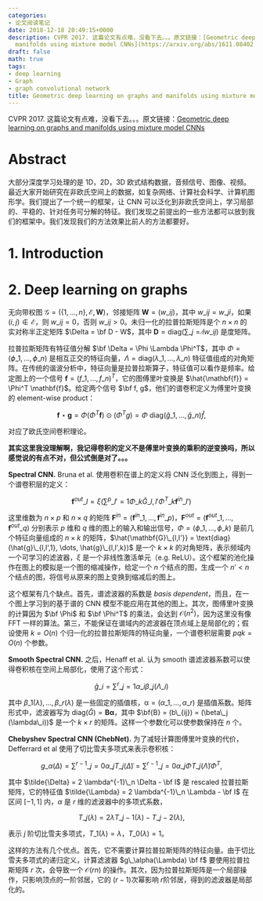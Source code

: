 ```yaml
---
categories:
- 论文阅读笔记
date: 2018-12-18 20:49:15+0000
description: CVPR 2017. 这篇论文有点难，没看下去。。。原文链接：[Geometric deep learning on graphs and
  manifolds using mixture model CNNs](https://arxiv.org/abs/1611.08402.pdf)
draft: false
math: true
tags:
- deep learning
- Graph
- graph convolutional network
title: Geometric deep learning on graphs and manifolds using mixture model CNNs
---
```

CVPR 2017. 这篇论文有点难，没看下去。。。原文链接：[Geometric deep learning on graphs and manifolds using mixture model CNNs](https://arxiv.org/abs/1611.08402.pdf)
<!--more-->

# Abstract 

大部分深度学习处理的是 1D，2D，3D 欧式结构数据，音频信号、图像、视频。最近大家开始研究在非欧氏空间上的数据，如复杂网络、计算社会科学、计算机图形学。我们提出了一个统一的框架，让 CNN 可以泛化到非欧氏空间上，学习局部的、平稳的、针对任务可分解的特征。我们发现之前提出的一些方法都可以放到我们的框架中。我们发现我们的方法效果比前人的方法都要好。

# 1. Introduction

# 2. Deep learning on graphs

无向带权图 $\mathcal{G} = (\lbrace 1, \dots, n\rbrace, \mathcal{E}, \mathbf{W})$，邻接矩阵 $\mathbf{W} = (w\_{ij})$，其中 $w\_{ij} = w\_{ji}$，如果 $(i, j) \notin \mathcal{E}$，则 $w\_{ij} = 0$，否则 $w\_{ij} > 0$。未归一化的拉普拉斯矩阵是个 $n \times n$ 的 实对称半正定矩阵 $\Delta = \bf D - W$，其中 $\mathbf{D} = \text{diag}(\sum\_{j = \not i} w\_{ij})$ 是度矩阵。

拉普拉斯矩阵有特征值分解 $\bf \Delta = \Phi \Lambda \Phi^T$，其中 $\Phi = (\phi\_1, \dots, \phi\_n)$ 是相互正交的特征向量，$\Lambda = \text{diag}(\lambda\_1, ..., \lambda\_n)$ 特征值组成的对角矩阵。在传统的谐波分析中，特征向量是拉普拉斯算子，特征值可以看作是频率。给定图上的一个信号 $\mathbf{f} = (f\_1, \dots, f\_n)^T$，它的图傅里叶变换是 $\hat{\mathbf{f}} = \Phi^T \mathbf{f}$。给定两个信号 $\bf f, g$，他们的谱卷积定义为傅里叶变换的 element-wise product：

$$\tag{1}
\mathbf{f} \star \mathbf{g} = \Phi (\Phi^T \mathbf{f}) \odot (\Phi^T g) = \Phi \ \text{diag}(\hat{g}\_1, \dots, \hat{g}\_n) \hat{f},
$$

对应了欧氏空间卷积理论。

**其实这里我没理解啊，我记得卷积的定义不是傅里叶变换的乘积的逆变换吗，所以感觉说的有点不对，但公式倒是对了。。。**

**Spectral CNN.** Bruna et al. 使用卷积在谱上的定义将 CNN 泛化到图上，得到一个谱卷积层的定义：

$$\tag{2}
\mathbf{f}^{out}\_l = \xi (\sum^p\_{l'=1} \Phi\_k \hat{G}\_{l,l'} \Phi^T\_k \mathbf{f}^{in}\_{l'})
$$

这里维数为 $n \times p$ 和 $n \times q$ 的矩阵 $\mathbf{F}^{in} = (\mathbf{f}^{in}\_1, \dots, \mathbf{f}^{in}\_p)$，$\mathbf{F}^{out} = (\mathbf{f}^{out}\_1, \dots, \mathbf{f}^{out}\_q)$ 分别表示 $p$ 维和 $q$ 维的图上的输入和输出信号，$\Phi = (\phi\_1, \dots, \phi\_k)$ 是前几个特征向量组成的 $n \times k$ 的矩阵，$\hat{\mathbf{G}\_{l,l'}} = \text{diag}(\hat{g}\_{l,l',1}, \dots, \hat{g}\_{l,l',k})$ 是一个 $k \times k$ 的对角矩阵，表示频域内一个可学习的滤波器，$\xi$ 是一个非线性激活单元（e.g. ReLU）。这个框架的池化操作在图上的模拟是一个图的缩减操作，给定一个 $n$ 个结点的图，生成一个 $n' < n$ 个结点的图，将信号从原来的图上变换到缩减后的图上。

这个框架有几个缺点。首先，谱滤波器的系数是 *basis dependent*，而且，在一个图上学习到的基于谱的 CNN 模型不能应用在其他的图上。其次，图傅里叶变换的计算因为 $\bf \Phi$ 和 $\bf \Phi^T$ 的乘法，会达到 $\mathcal{O}(n^2)$，因为这里没有像 FFT 一样的算法。第三，不能保证在谱域内的滤波器在顶点域上是局部化的；假设使用 $k = O(n)$ 个归一化的拉普拉斯矩阵的特征向量，一个谱卷积层需要 $pqk = O(n)$ 个参数。

**Smooth Spectral CNN.** 之后，Henaff et al. 认为 smooth 谱滤波器系数可以使得卷积核在空间上局部化，使用了这个形式：

$$\tag{3}
\hat{g}\_i = \sum^r\_{j=1} \alpha\_i \beta\_j (\Lambda\_i)
$$

其中 $\beta\_1(\lambda), \dots, \beta\_r(\lambda)$ 是一些固定的插值核，$\mathbb{\alpha} = (\alpha\_1, \dots, \alpha\_r)$ 是插值系数。矩阵形式中，滤波器写为 $\text{diag}(\hat{G}) = \mathbf{B\alpha}$，其中 $\bf{B} = (b\_{ij}) = (\beta\_j (\lambda\_i))$ 是一个 $k \times r$ 的矩阵。这样一个参数化可以使参数保持在 $n$ 个。

**Chebyshev Spectral CNN (ChebNet).** 为了减轻计算图傅里叶变换的代价，Defferrard et al 使用了切比雪夫多项式来表示卷积核：

$$\tag{4}
g\_\alpha(\Delta) = \sum^{r-1}\_{j=0} \alpha\_j T\_j(\tilde{\Delta}) = \sum^{r-1}\_{j=0} \alpha\_j \Phi T\_j (\tilde{\Lambda}) \Phi^T,
$$

其中 $\tilde{\Delta} = 2 \lambda^{-1}\_n \Delta - \bf I$ 是 rescaled 拉普拉斯矩阵，它的特征值 $\tilde{\Lambda} = 2 \lambda^{-1}\_n \Lambda - \bf I$ 在区间 $[-1, 1]$ 内，$\alpha$ 是 $r$ 维的滤波器中的多项式系数，

$$\tag{5}
T\_j(\lambda) = 2 \lambda T\_{j-1}(\lambda) - T\_{j-2} (\lambda),
$$

表示 $j$ 阶切比雪夫多项式，$T\_1(\lambda) = \lambda$，$T\_0(\lambda) = 1$。

这样的方法有几个优点。首先，它不需要计算拉普拉斯矩阵的特征向量。由于切比雪夫多项式的递归定义，计算滤波器 $g\_\alpha(\Lambda) \bf f$ 要使用拉普拉斯矩阵 $r$ 次，会导致一个 $\mathcal{O}(rn)$ 的操作。其次，因为拉普拉斯矩阵是一个局部操作，只影响顶点的一阶邻居，它的 $(r-1)$次幂影响 $r$阶邻居，得到的滤波器是局部化的。